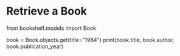 # Retrieve a Book
from bookshelf.models import Book

book = Book.objects.get(title="1984")
print(book.title, book.author, book.publication_year)

